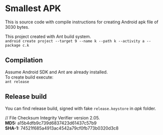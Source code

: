 Smallest APK
=============

This is source code with compile instructions for creating Android apk file of 3030 bytes.

This project created with Ant build system.<br>
```android create project --target 9 --name k --path k --activity a --package c.k```

## Compilation ##

Assume Android SDK and Ant are already installed.<br>
To create build execute:<br>
```ant release```

## Release build ##
You can find release build, signed with fake ```release.keystore``` in *apk* folder.

// File Checksum Integrity Verifier version 2.05.<br>
**MD5:** a15b4dfb9c739d6837423d61437c57b9<br>
**SHA-1:** 74521f685a4913ac4542a79cf0fb773b0320d3c8
